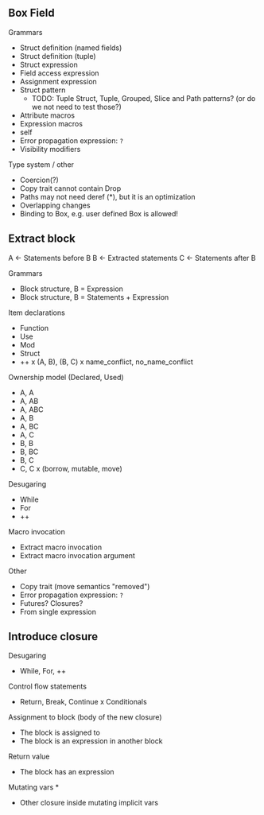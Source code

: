 ## Box Field

Grammars
* Struct definition (named fields)
* Struct definition (tuple)
* Struct expression 
* Field access expression
* Assignment expression
* Struct pattern
  * TODO: Tuple Struct, Tuple, Grouped, Slice and Path patterns? (or do we not need to test those?)
* Attribute macros
* Expression macros
* self
* Error propagation expression: `?`
* Visibility modifiers

Type system / other
* Coercion(?)
* Copy trait cannot contain Drop
* Paths may not need deref (*), but it is an optimization
* Overlapping changes
* Binding to Box, e.g. user defined Box<T> is allowed!

## Extract block

A <- Statements before B
B <- Extracted statements 
C <- Statements after B 

Grammars
* Block structure, B = Expression
* Block structure, B = Statements + Expression

Item declarations
* Function
* Use
* Mod
* Struct
* ++
x (A, B), (B, C)
x name_conflict, no_name_conflict

Ownership model (Declared, Used)
* A, A
* A, AB
* A, ABC
* A, B
* A, BC
* A, C
* B, B
* B, BC
* B, C
* C, C
x (borrow, mutable, move)

Desugaring
* While
* For
* ++

Macro invocation
* Extract macro invocation
* Extract macro invocation argument

Other
* Copy trait (move semantics "removed")
* Error propagation expression: `?`
* Futures? Closures?
* From single expression

## Introduce closure
Desugaring
* While, For, ++

Control flow statements
* Return, Break, Continue
x Conditionals

Assignment to block (body of the new closure)
* The block is assigned to
* The block is an expression in another block

Return value
* The block has an expression

Mutating vars
* 
* Other closure inside mutating implicit vars
